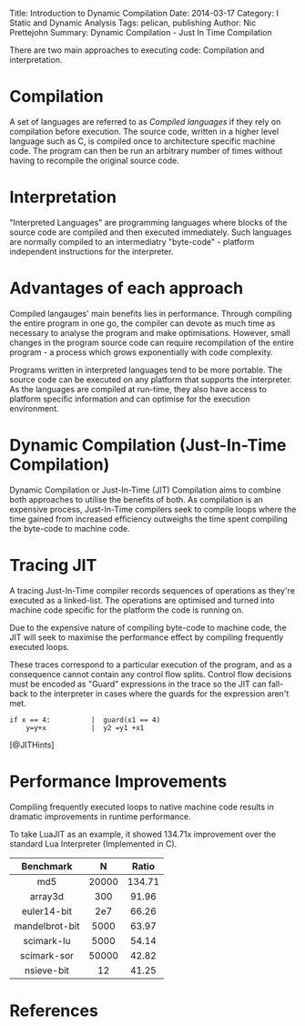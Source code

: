 Title: Introduction to Dynamic Compilation
Date: 2014-03-17
Category: I Static and Dynamic Analysis
Tags: pelican, publishing
Author: Nic Prettejohn
Summary: Dynamic Compilation - Just In Time Compilation

There are two main approaches to executing code: Compilation and interpretation.


Compilation
===========
A set of languages are referred to as *Compiled languages* if they rely on
compilation before execution. The source code, written in a higher level
language such as C, is compiled once to architecture specific machine code.
The program can then be run an arbitrary number of times without having to
recompile the original source code.


Interpretation
==============
"Interpreted Languages" are programming languages where blocks of the source
code are compiled and then executed immediately. Such languages are normally
compiled to an intermediatry "byte-code" - platform independent instructions
for the interpreter.


Advantages of each approach
===========================
Compiled langauges' main benefits lies in performance. Through compiling the
entire program in one go, the compiler can devote as much time as necessary to
analyse the program and make optimisations. However, small changes in the
program source code can require recompilation of the entire program - a
process which grows exponentially with code complexity.

Programs written in interpreted languages tend to be more portable. The source
code can be executed on any platform that supports the interpreter. As the
languages are compiled at run-time, they also have access to platform specific
information and can optimise for the execution environment.


Dynamic Compilation (Just-In-Time Compilation)
==============================================
Dynamic Compilation or Just-In-Time (JIT) Compilation aims to combine both
approaches to utilise the benefits of both. As compilation is an expensive
process, Just-In-Time compilers seek to compile loops where the time gained
from increased efficiency outweighs the time spent compiling the byte-code to
machine code.


Tracing JIT
===========
A tracing Just-In-Time compiler records sequences of operations as they're
executed as a linked-list. The operations are optimised and turned into
machine code specific for the platform the code is running on.

Due to the expensive nature of compiling byte-code to machine code, the JIT
will seek to maximise the performance effect by compiling frequently executed
loops.

These traces correspond to a particular execution of the program, and as a
consequence cannot contain any control flow splits. Control flow decisions
must be encoded as "Guard" expressions in the trace so the JIT can fall-back
to the interpreter in cases where the guards for the expression aren't met.

```
if x == 4:          |  guard(x1 == 4)
    y=y+x           |  y2 =y1 +x1
```
[@JITHints]


Performance Improvements
========================
Compiling frequently executed loops to native machine code results in dramatic
improvements in runtime performance.

To take LuaJIT as an example, it showed 134.71x improvement over the standard
Lua Interpreter (Implemented in C).

| <center>Benchmark</center> | <center>N</center>| <center>Ratio</center>|
|:--------------:|:--------:|:------:|
| md5	         | 20000    | 134.71 |
| array3d	     | 300      | 91.96  |
| euler14-bit    | 2e7	    | 66.26	 |
| mandelbrot-bit | 5000     | 63.97	 |
| scimark-lu	 | 5000     | 54.14	 |
| scimark-sor	 | 50000    | 42.82	 |
| nsieve-bit     |  12      |41.25	 |


References
==========

[@JITBriefHistory "A Brief History of JIT"]: http://dl.acm.org/citation.cfm?id=857077
[@JITHints "A"]: http://luajit.org/performance_x86.html
[@LuaJIT "B"]: http://luajit.org/performance_x86.html

